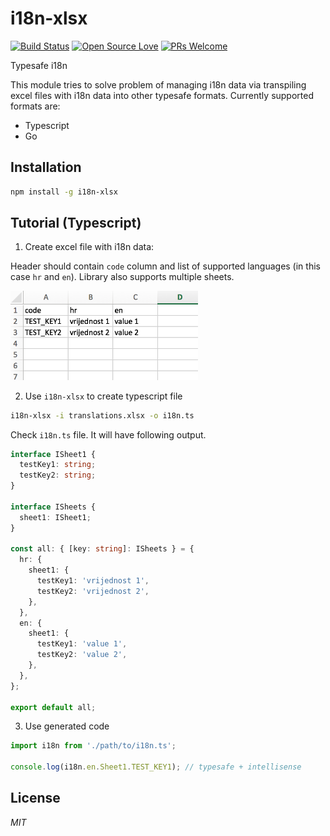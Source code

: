# i18n-xlsx

[![Build Status](https://travis-ci.org/ivpusic/i18n-xlsx.svg?branch=master)](https://travis-ci.org/ivpusic/i18n-xlsx)
[![Open Source Love](https://badges.frapsoft.com/os/mit/mit.svg?v=102)](https://github.com/ellerbrock/open-source-badge/)
[![PRs Welcome](https://img.shields.io/badge/PRs-welcome-brightgreen.svg?style=flat-square)](http://makeapullrequest.com)

Typesafe i18n

This module tries to solve problem of managing i18n data via transpiling excel files with i18n data into
other typesafe formats. Currently supported formats are:

- Typescript
- Go

## Installation

```bash
npm install -g i18n-xlsx
```

## Tutorial (Typescript)

1. Create excel file with i18n data:

Header should contain `code` column and list of supported languages (in this case `hr` and `en`).
Library also supports multiple sheets.

<img src="./img/excel.png" width="300">

2. Use `i18n-xlsx` to create typescript file

```bash
i18n-xlsx -i translations.xlsx -o i18n.ts
```

Check `i18n.ts` file. It will have following output.

```typescript
interface ISheet1 {
  testKey1: string;
  testKey2: string;
}

interface ISheets {
  sheet1: ISheet1;
}

const all: { [key: string]: ISheets } = {
  hr: {
    sheet1: {
      testKey1: 'vrijednost 1',
      testKey2: 'vrijednost 2',
    },
  },
  en: {
    sheet1: {
      testKey1: 'value 1',
      testKey2: 'value 2',
    },
  },
};

export default all;
```

3. Use generated code

```typescript
import i18n from './path/to/i18n.ts';

console.log(i18n.en.Sheet1.TEST_KEY1); // typesafe + intellisense
```

## License
*MIT*
